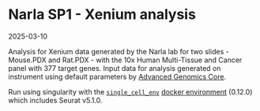 # Narla SP1 - Xenium analysis

2025-03-10

Analysis for Xenium data generated by the Narla lab for two slides - Mouse.PDX and Rat.PDX - with the 10x Human Multi-Tissue and Cancer panel with 377 target genes. Input data for analysis generated on instrument using default parameters by [Advanced Genomics Core](https://medresearch.umich.edu/office-research/about-office-research/biomedical-research-core-facilities/advanced-genomics-core).

Run using singularity with the [`single_cell_env`](https://github.com/umich-brcf-bioinf/single_cell_env) [docker environment](https://hub.docker.com/r/umichbfxcore/single_cell_env) (0.12.0) which includes Seurat v5.1.0.

